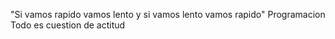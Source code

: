 "Si vamos rapido vamos lento y si vamos lento vamos rapido"
Programacion
Todo es cuestion de actitud
